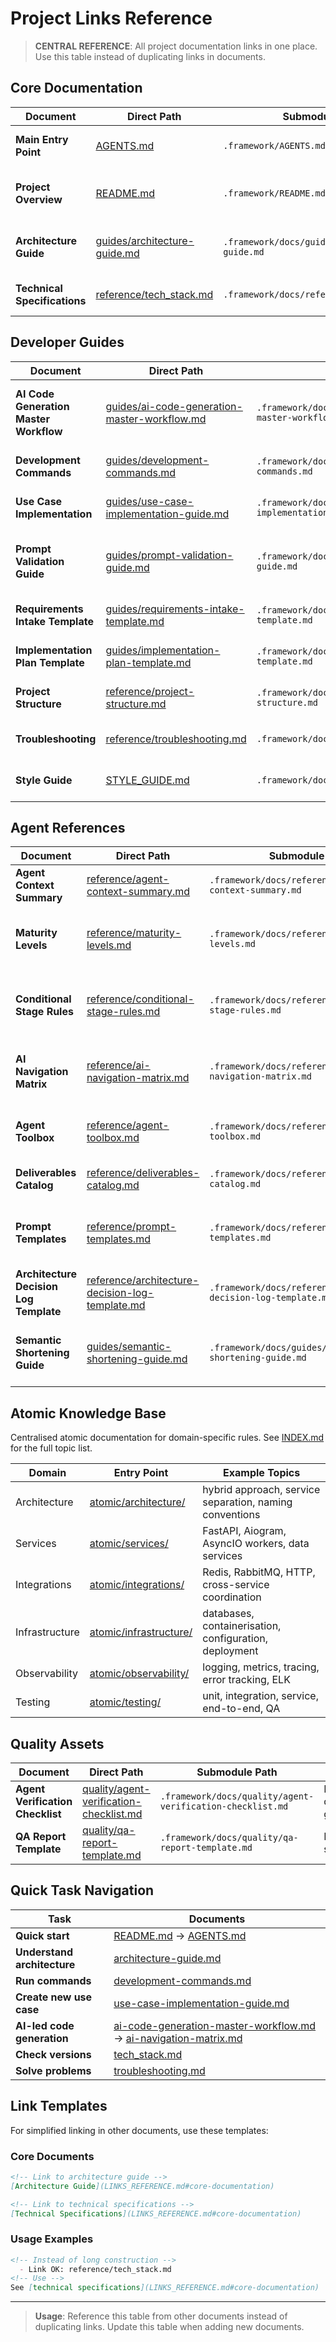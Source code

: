 # Project Links Reference

> **CENTRAL REFERENCE**: All project documentation links in one place. Use this table instead of duplicating links in documents.

<a id="core-documentation"></a>
## Core Documentation

| Document | Direct Path | Submodule Path | Purpose |
|----------|-------------|----------------|---------|
| **Main Entry Point** | [AGENTS.md](../AGENTS.md) | `.framework/AGENTS.md` | Complete developer guide |
| **Project Overview** | [README.md](../README.md) | `.framework/README.md` | Project introduction and quick start |
| **Architecture Guide** | [guides/architecture-guide.md](guides/architecture-guide.md) | `.framework/docs/guides/architecture-guide.md` | Canonical source of architectural principles |
| **Technical Specifications** | [reference/tech_stack.md](reference/tech_stack.md) | `.framework/docs/reference/tech_stack.md` | Technology versions and configurations |

<a id="developer-guides"></a>
## Developer Guides

| Document | Direct Path | Submodule Path | Purpose |
|----------|-------------|----------------|---------|
| **AI Code Generation Master Workflow** | [guides/ai-code-generation-master-workflow.md](guides/ai-code-generation-master-workflow.md) | `.framework/docs/guides/ai-code-generation-master-workflow.md` | Complete 7-stage AI process (unified workflow) |
| **Development Commands** | [guides/development-commands.md](guides/development-commands.md) | `.framework/docs/guides/development-commands.md` | All development commands |
| **Use Case Implementation** | [guides/use-case-implementation-guide.md](guides/use-case-implementation-guide.md) | `.framework/docs/guides/use-case-implementation-guide.md` | Step-by-step creation of new use cases |
| **Prompt Validation Guide** | [guides/prompt-validation-guide.md](guides/prompt-validation-guide.md) | `.framework/docs/guides/prompt-validation-guide.md` | Mandatory intake checklist before work starts |
| **Requirements Intake Template** | [guides/requirements-intake-template.md](guides/requirements-intake-template.md) | `.framework/docs/guides/requirements-intake-template.md` | Structured capture of inputs |
| **Implementation Plan Template** | [guides/implementation-plan-template.md](guides/implementation-plan-template.md) | `.framework/docs/guides/implementation-plan-template.md` | Planning artefact for approval |
| **Project Structure** | [reference/project-structure.md](reference/project-structure.md) | `.framework/docs/reference/project-structure.md` | Directory and file organization |
| **Troubleshooting** | [reference/troubleshooting.md](reference/troubleshooting.md) | `.framework/docs/reference/troubleshooting.md` | Diagnostics and problem solving |
| **Style Guide** | [STYLE_GUIDE.md](STYLE_GUIDE.md) | `.framework/docs/STYLE_GUIDE.md` | Documentation formatting standards |

<a id="agent-references"></a>
## Agent References

| Document | Direct Path | Submodule Path | Purpose |
|----------|-------------|----------------|---------|
| **Agent Context Summary** | [reference/agent-context-summary.md](reference/agent-context-summary.md) | `.framework/docs/reference/agent-context-summary.md` | Quick orientation for AI agents |
| **Maturity Levels** | [reference/maturity-levels.md](reference/maturity-levels.md) | `.framework/docs/reference/maturity-levels.md` | 4 incremental levels from PoC to Production |
| **Conditional Stage Rules** | [reference/conditional-stage-rules.md](reference/conditional-stage-rules.md) | `.framework/docs/reference/conditional-stage-rules.md` | Stage skipping rules per maturity level |
| **AI Navigation Matrix** | [reference/ai-navigation-matrix.md](reference/ai-navigation-matrix.md) | `.framework/docs/reference/ai-navigation-matrix.md` | Exact document mapping per workflow stage |
| **Agent Toolbox** | [reference/agent-toolbox.md](reference/agent-toolbox.md) | `.framework/docs/reference/agent-toolbox.md` | Machine-friendly command catalog |
| **Deliverables Catalog** | [reference/deliverables-catalog.md](reference/deliverables-catalog.md) | `.framework/docs/reference/deliverables-catalog.md` | Required artefacts and storage rules |
| **Prompt Templates** | [reference/prompt-templates.md](reference/prompt-templates.md) | `.framework/docs/reference/prompt-templates.md` | Reusable prompts for clarification and reporting |
| **Architecture Decision Log Template** | [reference/architecture-decision-log-template.md](reference/architecture-decision-log-template.md) | `.framework/docs/reference/architecture-decision-log-template.md` | Standardised ADR format |
| **Semantic Shortening Guide** | [guides/semantic-shortening-guide.md](guides/semantic-shortening-guide.md) | `.framework/docs/guides/semantic-shortening-guide.md` | 3-part service naming formula and decision tree |

<a id="ide-rules-and-patterns"></a>
## Atomic Knowledge Base

Centralised atomic documentation for domain-specific rules. See [INDEX.md](INDEX.md) for the full topic list.

| Domain | Entry Point | Example Topics |
|--------|-------------|----------------|
| Architecture | [atomic/architecture/](atomic/architecture/) | hybrid approach, service separation, naming conventions |
| Services | [atomic/services/](atomic/services/) | FastAPI, Aiogram, AsyncIO workers, data services |
| Integrations | [atomic/integrations/](atomic/integrations/) | Redis, RabbitMQ, HTTP, cross-service coordination |
| Infrastructure | [atomic/infrastructure/](atomic/infrastructure/) | databases, containerisation, configuration, deployment |
| Observability | [atomic/observability/](atomic/observability/) | logging, metrics, tracing, error tracking, ELK |
| Testing | [atomic/testing/](atomic/testing/) | unit, integration, service, end-to-end, QA |

<a id="quality-assets"></a>
## Quality Assets

| Document | Direct Path | Submodule Path | Purpose |
|----------|-------------|----------------|---------|
| **Agent Verification Checklist** | [quality/agent-verification-checklist.md](quality/agent-verification-checklist.md) | `.framework/docs/quality/agent-verification-checklist.md` | Mandatory quality gates |
| **QA Report Template** | [quality/qa-report-template.md](quality/qa-report-template.md) | `.framework/docs/quality/qa-report-template.md` | Final QA summary |

<a id="quick-task-navigation"></a>
## Quick Task Navigation

| Task | Documents |
|------|-----------|
| **Quick start** | [README.md](../README.md) → [AGENTS.md](../AGENTS.md) |
| **Understand architecture** | [architecture-guide.md](guides/architecture-guide.md) |
| **Run commands** | [development-commands.md](guides/development-commands.md) |
| **Create new use case** | [use-case-implementation-guide.md](guides/use-case-implementation-guide.md) |
| **AI-led code generation** | [ai-code-generation-master-workflow.md](guides/ai-code-generation-master-workflow.md) → [ai-navigation-matrix.md](reference/ai-navigation-matrix.md) |
| **Check versions** | [tech_stack.md](reference/tech_stack.md) |
| **Solve problems** | [troubleshooting.md](reference/troubleshooting.md) |

## Link Templates

For simplified linking in other documents, use these templates:

### Core Documents
```markdown
<!-- Link to architecture guide -->
[Architecture Guide](LINKS_REFERENCE.md#core-documentation)

<!-- Link to technical specifications -->
[Technical Specifications](LINKS_REFERENCE.md#core-documentation)
```

### Usage Examples
```markdown
<!-- Instead of long construction -->
  - Link OK: reference/tech_stack.md
<!-- Use -->
See [technical specifications](LINKS_REFERENCE.md#core-documentation)
```

---

> **Usage**: Reference this table from other documents instead of duplicating links. Update this table when adding new documents.
